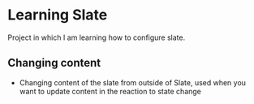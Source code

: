 # Learning Slate

Project in which I am learning how to configure slate.

<!--more-->

## Changing content
- Changing content of the slate from outside of Slate, used when you want to update content in the reaction to state change